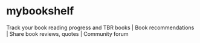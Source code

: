 # mybookshelf
Track your book reading progress and TBR books | Book recommendations | Share book reviews, quotes | Community forum
